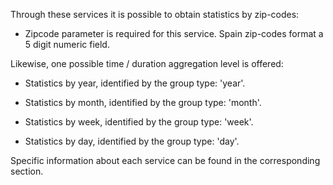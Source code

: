 Through these services it is possible to obtain statistics by zip-codes:

- Zipcode parameter is required for this service. Spain zip-codes format a 5 digit numeric field.

Likewise, one possible time / duration aggregation level is offered:

- Statistics by year, identified by the group type: 'year'.

- Statistics by month, identified by the group type: 'month'.

- Statistics by week, identified by the group type: 'week'.

- Statistics by day, identified by the group type: 'day'.


Specific information about each service can be found in the corresponding section.
